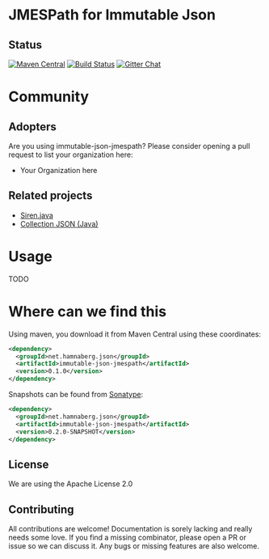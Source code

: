 # JMESPath for Immutable Json 

## Status

 [![Maven Central](https://maven-badges.herokuapp.com/maven-central/net.hamnaberg.json/immutable-json/badge.svg)](https://maven-badges.herokuapp.com/maven-central/net.hamnaberg.json/immutable-json-jmespath)
 [![Build Status](https://travis-ci.org/hamnis/immutable-json-jmespath.png)](https://travis-ci.org/hamnis/immutable-json-jmespath)
 [![Gitter Chat](https://badges.gitter.im/Join%20Chat.svg)](https://gitter.im/hamnis/immutable-json-jmespath)


# Community

## Adopters

Are you using immutable-json-jmespath? Please consider opening a pull request to list your organization here:

* Your Organization here

## Related projects

* [Siren.java](https://github.com/arktekk/siren.java)
* [Collection JSON (Java)](https://github.com/hamnis/json-collection)

# Usage 

TODO

# Where can we find this

 Using maven, you download it from Maven Central using these coordinates:

 ```xml
 <dependency>
   <groupId>net.hamnaberg.json</groupId>
   <artifactId>immutable-json-jmespath</artifactId>
   <version>0.1.0</version>
 </dependency>
 ```

 Snapshots can be found from [Sonatype](https://oss.sonatype.org/content/repositories/snapshots/):


 ```xml
 <dependency>
   <groupId>net.hamnaberg.json</groupId>
   <artifactId>immutable-json-jmespath</artifactId>
   <version>0.2.0-SNAPSHOT</version>
 </dependency>
  ```

## License

 We are using the Apache License 2.0


## Contributing 
All contributions are welcome! Documentation is sorely lacking and really needs some love.
If you find a missing combinator, please open a PR or issue so we can discuss it.
Any bugs or missing features are also welcome. 
